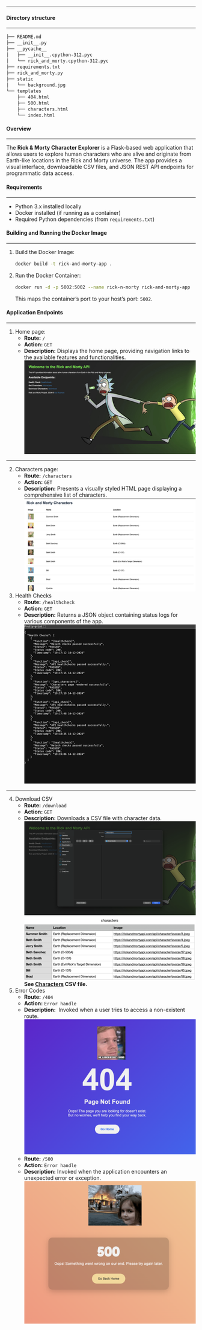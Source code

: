 ----

#### Directory structure 
---
```console
├── README.md
├── __init__.py
├── __pycache__
│   ├── __init__.cpython-312.pyc
│   └── rick_and_morty.cpython-312.pyc
├── requirements.txt
├── rick_and_morty.py
├── static
│   └── background.jpg
└── templates
    ├── 404.html
    ├── 500.html
    ├── characters.html
    └── index.html
```

#### Overview
---
The **Rick & Morty Character Explorer** is a Flask-based web application that allows users to explore human characters who are alive and originate from Earth-like locations in the Rick and Morty universe. The app provides a visual interface, downloadable CSV files, and JSON REST API endpoints for programmatic data access.

#### Requirements 
---
- Python 3.x installed locally
- Docker installed (if running as a container)
- Required Python dependencies (from `requirements.txt`)

#### Building and Running the Docker Image
---
1. Build the Docker Image:
	```sh
	docker build -t rick-and-morty-app .
	```

2. Run the Docker Container:
	```sh
	docker run -d -p 5002:5002 --name rick-n-morty rick-and-morty-app
	```

	This maps the container’s port to your host’s port: `5002`.

#### Application Endpoints
---
1. Home page:
	- **Route:** `/`
	- **Action:** `GET`
	- **Description:** Displays the home page, providing navigation links to the available features and functionalities.
		![Alt text](templates/Homepage.png)
---
2. Characters page:
	- **Route:** `/characters`
	- **Action:** `GET`
	- **Description:** Presents a visually styled HTML page displaying a comprehensive list of characters.
		![Alt text](templates/Characters.png)
3. Health Checks
	- **Route:** `/healthcheck`
	- **Action:** `GET`
	- **Description:** Returns a JSON object containing status logs for various components of the app.
		![Alt text](templates/Healthchecks_paased.png)
---
4. Download CSV
	- **Route:** `/download`
	- **Action:** `GET`
	- **Description:** Downloads a CSV file with character data.
		![Alt text](templates/CSV.png)
	   ![Alt text](templates/csv_results.png)
		**See [Characters](https://github.com/ThePinkPanther96/r-m-api-k8s-pipline/blob/main/Templates/characters.csv) CSV file.**
5. Error Codes
	- **Route:** `/404`
	- **Action:** `Error handle`
	- **Description:**  Invoked when a user tries to access a non-existent route.
		![Alt text](templates/404.png)
	- **Route:** `/500`
	- **Action:** `Error handle`
	- **Description:** Invoked when the application encounters an unexpected error or exception.
		![Alt text](/templates/500.png)